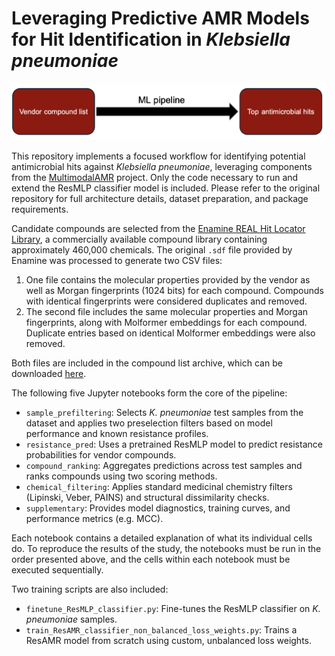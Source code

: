 # Leveraging Predictive AMR Models for Hit Identification in *Klebsiella pneumoniae*

![Pipeline Overview](pipeline.png)

This repository implements a focused workflow for identifying potential antimicrobial hits against *Klebsiella pneumoniae*, leveraging components from the [MultimodalAMR](https://github.com/BorgwardtLab/MultimodalAMR) project. Only the code necessary to run and extend the ResMLP classifier model is included. Please refer to the original repository for full architecture details, dataset preparation, and package requirements.

Candidate compounds are selected from the [Enamine REAL Hit Locator Library](https://enamine.net/compound-libraries/diversity-libraries/hit-locator-library-460), a commercially available compound library containing approximately 460,000 chemicals. The original `.sdf` file provided by Enamine was processed to generate two CSV files:

1. One file contains the molecular properties provided by the vendor as well as Morgan fingerprints (1024 bits) for each compound. Compounds with identical fingerprints were considered duplicates and removed.
2. The second file includes the same molecular properties and Morgan fingerprints, along with Molformer embeddings for each compound. Duplicate entries based on identical Molformer embeddings were also removed.

Both files are included in the compound list archive, which can be downloaded [here](https://drive.google.com/drive/folders/1BskzBQZoI-ezUXUrzfXGV7aHwV1Rp4Tm?usp=sharing).


The following five Jupyter notebooks form the core of the pipeline:
- `sample_prefiltering`: Selects *K. pneumoniae* test samples from the dataset and applies two preselection filters based on model performance and known resistance profiles.
- `resistance_pred`: Uses a pretrained ResMLP model to predict resistance probabilities for vendor compounds.
- `compound_ranking`: Aggregates predictions across test samples and ranks compounds using two scoring methods.
- `chemical_filtering`: Applies standard medicinal chemistry filters (Lipinski, Veber, PAINS) and structural dissimilarity checks.
- `supplementary`: Provides model diagnostics, training curves, and performance metrics (e.g. MCC).

Each notebook contains a detailed explanation of what its individual cells do. To reproduce the results of the study, the notebooks must be run in the order presented above, and the cells within each notebook must be executed sequentially.

Two training scripts are also included:
- `finetune_ResMLP_classifier.py`: Fine-tunes the ResMLP classifier on *K. pneumoniae* samples.
- `train_ResAMR_classifier_non_balanced_loss_weights.py`: Trains a ResAMR model from scratch using custom, unbalanced loss weights.

